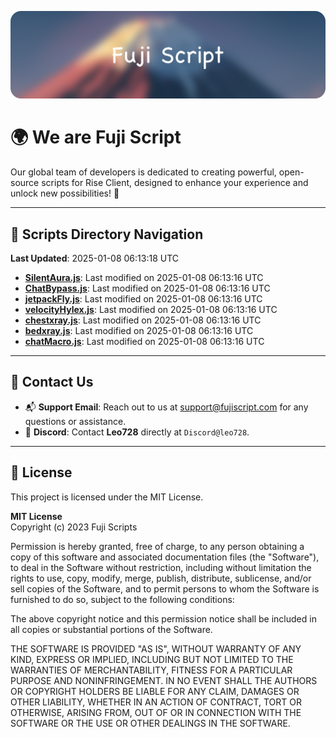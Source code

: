 ![Banner](.github/b.webp)

# 🌍 **We are Fuji Script**

Our global team of developers is dedicated to creating powerful, open-source scripts for Rise Client, designed to enhance your experience and unlock new possibilities! 🌟

---
<!-- SCRIPTS_NAVIGATION_START -->
## 📂 **Scripts Directory Navigation**

**Last Updated**: 2025-01-08 06:13:18 UTC

- **[SilentAura.js](scripts/SilentAura.js)**: Last modified on 2025-01-08 06:13:16 UTC
- **[ChatBypass.js](scripts/ChatBypass.js)**: Last modified on 2025-01-08 06:13:16 UTC
- **[jetpackFly.js](scripts/jetpackFly.js)**: Last modified on 2025-01-08 06:13:16 UTC
- **[velocityHylex.js](scripts/velocityHylex.js)**: Last modified on 2025-01-08 06:13:16 UTC
- **[chestxray.js](scripts/chestxray.js)**: Last modified on 2025-01-08 06:13:16 UTC
- **[bedxray.js](scripts/bedxray.js)**: Last modified on 2025-01-08 06:13:16 UTC
- **[chatMacro.js](scripts/chatMacro.js)**: Last modified on 2025-01-08 06:13:16 UTC

<!-- SCRIPTS_NAVIGATION_END -->

---

## 💬 **Contact Us**  
- 📬 **Support Email**: Reach out to us at [support@fujiscript.com](mailto:support@fujiscript.com) for any questions or assistance.  
- 💬 **Discord**: Contact **Leo728** directly at `Discord@leo728`.

---

## 📜 **License**

This project is licensed under the MIT License.  

**MIT License**  
Copyright (c) 2023 Fuji Scripts  

Permission is hereby granted, free of charge, to any person obtaining a copy of this software and associated documentation files (the "Software"), to deal in the Software without restriction, including without limitation the rights to use, copy, modify, merge, publish, distribute, sublicense, and/or sell copies of the Software, and to permit persons to whom the Software is furnished to do so, subject to the following conditions:  

The above copyright notice and this permission notice shall be included in all copies or substantial portions of the Software.  

THE SOFTWARE IS PROVIDED "AS IS", WITHOUT WARRANTY OF ANY KIND, EXPRESS OR IMPLIED, INCLUDING BUT NOT LIMITED TO THE WARRANTIES OF MERCHANTABILITY, FITNESS FOR A PARTICULAR PURPOSE AND NONINFRINGEMENT. IN NO EVENT SHALL THE AUTHORS OR COPYRIGHT HOLDERS BE LIABLE FOR ANY CLAIM, DAMAGES OR OTHER LIABILITY, WHETHER IN AN ACTION OF CONTRACT, TORT OR OTHERWISE, ARISING FROM, OUT OF OR IN CONNECTION WITH THE SOFTWARE OR THE USE OR OTHER DEALINGS IN THE SOFTWARE.  
